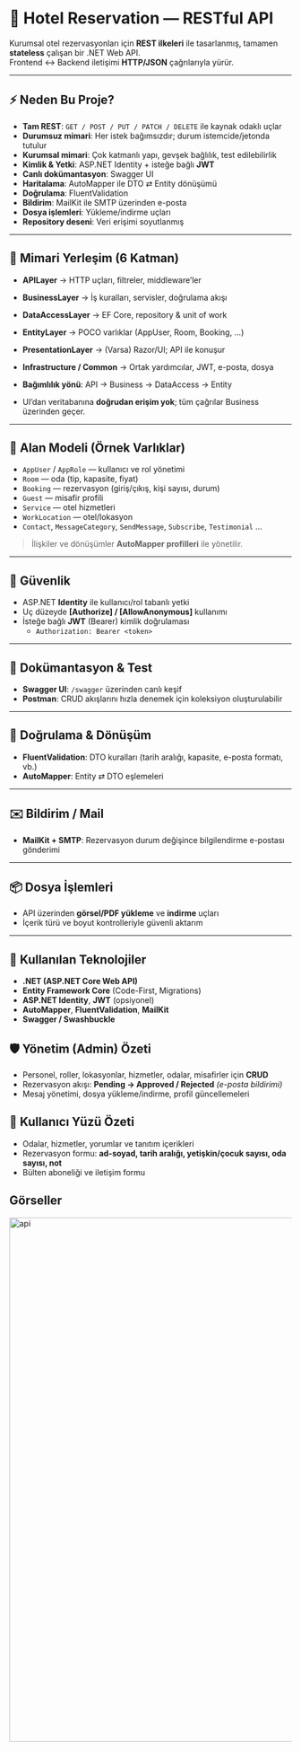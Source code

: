 # 🏨 Hotel Reservation — RESTful API

Kurumsal otel rezervasyonları için **REST ilkeleri** ile tasarlanmış, tamamen **stateless** çalışan bir .NET Web API.  
Frontend ↔ Backend iletişimi **HTTP/JSON** çağrılarıyla yürür.

---

## ⚡ Neden Bu Proje?
- **Tam REST**: `GET / POST / PUT / PATCH / DELETE` ile kaynak odaklı uçlar  
- **Durumsuz mimari**: Her istek bağımsızdır; durum istemcide/jetonda tutulur  
- **Kurumsal mimari**: Çok katmanlı yapı, gevşek bağlılık, test edilebilirlik  
- **Kimlik & Yetki**: ASP.NET Identity + isteğe bağlı **JWT**  
- **Canlı dokümantasyon**: Swagger UI  
- **Haritalama**: AutoMapper ile DTO ⇄ Entity dönüşümü  
- **Doğrulama**: FluentValidation  
- **Bildirim**: MailKit ile SMTP üzerinden e-posta  
- **Dosya işlemleri**: Yükleme/indirme uçları  
- **Repository deseni**: Veri erişimi soyutlanmış

---

## 🧭 Mimari Yerleşim (6 Katman)
- **APILayer** → HTTP uçları, filtreler, middleware’ler
- **BusinessLayer** → İş kuralları, servisler, doğrulama akışı
- **DataAccessLayer** → EF Core, repository & unit of work
- **EntityLayer** → POCO varlıklar (AppUser, Room, Booking, …)
- **PresentationLayer** → (Varsa) Razor/UI; API ile konuşur
- **Infrastructure / Common** → Ortak yardımcılar, JWT, e-posta, dosya


- **Bağımlılık yönü**: API → Business → DataAccess → Entity  
- UI’dan veritabanına **doğrudan erişim yok**; tüm çağrılar Business üzerinden geçer.

---

## 🧱 Alan Modeli (Örnek Varlıklar)
- `AppUser` / `AppRole` — kullanıcı ve rol yönetimi  
- `Room` — oda (tip, kapasite, fiyat)  
- `Booking` — rezervasyon (giriş/çıkış, kişi sayısı, durum)  
- `Guest` — misafir profili  
- `Service` — otel hizmetleri  
- `WorkLocation` — otel/lokasyon  
- `Contact`, `MessageCategory`, `SendMessage`, `Subscribe`, `Testimonial` …

> İlişkiler ve dönüşümler **AutoMapper profilleri** ile yönetilir.

---

## 🔐 Güvenlik
- ASP.NET **Identity** ile kullanıcı/rol tabanlı yetki  
- Uç düzeyde **[Authorize] / [AllowAnonymous]** kullanımı  
- İsteğe bağlı **JWT** (Bearer) kimlik doğrulaması  
  - `Authorization: Bearer <token>`

---

## 📘 Dokümantasyon & Test
- **Swagger UI**: `/swagger` üzerinden canlı keşif  
- **Postman**: CRUD akışlarını hızla denemek için koleksiyon oluşturulabilir

---

## 🧪 Doğrulama & Dönüşüm
- **FluentValidation**: DTO kuralları (tarih aralığı, kapasite, e-posta formatı, vb.)  
- **AutoMapper**: Entity ⇄ DTO eşlemeleri

---

## ✉️ Bildirim / Mail
- **MailKit + SMTP**: Rezervasyon durum değişince bilgilendirme e-postası gönderimi

---

## 📦 Dosya İşlemleri
- API üzerinden **görsel/PDF yükleme** ve **indirme** uçları  
- İçerik türü ve boyut kontrolleriyle güvenli aktarım

---

## 🧰 Kullanılan Teknolojiler
- **.NET (ASP.NET Core Web API)**  
- **Entity Framework Core** (Code-First, Migrations)  
- **ASP.NET Identity**, **JWT** (opsiyonel)  
- **AutoMapper**, **FluentValidation**, **MailKit**  
- **Swagger / Swashbuckle**

## 🛡️ Yönetim (Admin) Özeti

- Personel, roller, lokasyonlar, hizmetler, odalar, misafirler için **CRUD**
- Rezervasyon akışı: **Pending → Approved / Rejected** _(e-posta bildirimi)_
- Mesaj yönetimi, dosya yükleme/indirme, profil güncellemeleri

## 👤 Kullanıcı Yüzü Özeti

- Odalar, hizmetler, yorumlar ve tanıtım içerikleri
- Rezervasyon formu: **ad-soyad, tarih aralığı, yetişkin/çocuk sayısı, oda sayısı, not**
- Bülten aboneliği ve iletişim formu

## Görseller

<img width="1775" height="934" alt="api" src="https://github.com/user-attachments/assets/567af2f3-57e3-42b9-8cde-2b8d568f6b7a" />



